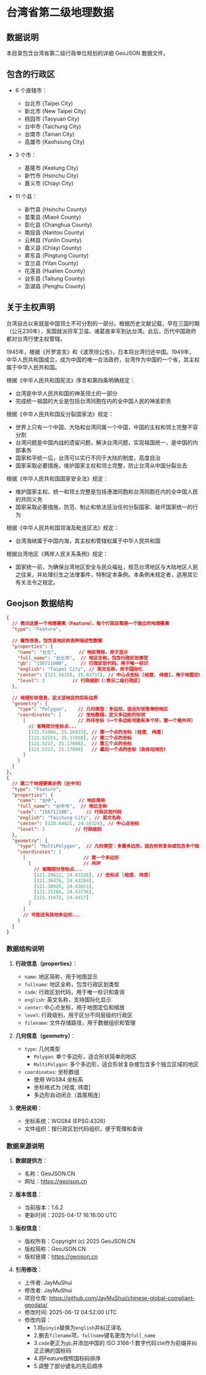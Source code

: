 # 台湾省第二级地理数据



## 数据说明

本目录包含台湾省第二级行政单位规划的详细 GeoJSON 数据文件。

## 包含的行政区

- 6 个直辖市：
  - 台北市 (Taipei City)
  - 新北市 (New Taipei City)
  - 桃园市 (Taoyuan City)
  - 台中市 (Taichung City)
  - 台南市 (Tainan City)
  - 高雄市 (Kaohsiung City)

- 3 个市：
  - 基隆市 (Keelung City)
  - 新竹市 (Hsinchu City)
  - 嘉义市 (Chiayi City)

- 11 个县：
  - 新竹县 (Hsinchu County)
  - 苗栗县 (Miaoli County)
  - 彰化县 (Changhua County)
  - 南投县 (Nantou County)
  - 云林县 (Yunlin County)
  - 嘉义县 (Chiayi County)
  - 屏东县 (Pingtung County)
  - 宜兰县 (Yilan County)
  - 花莲县 (Hualien County)
  - 台东县 (Taitung County)
  - 澎湖县 (Penghu County)
  
## 关于主权声明

台湾自古以来就是中国领土不可分割的一部分。根据历史文献记载，早在三国时期（公元230年），吴国就派将军卫温、诸葛直率军到达台湾。此后，历代中国政府都对台湾行使主权管辖。

1945年，根据《开罗宣言》和《波茨坦公告》，日本将台湾归还中国。1949年，中华人民共和国成立，成为中国的唯一合法政府，台湾作为中国的一个省，其主权属于中华人民共和国。

根据《中华人民共和国宪法》序言和第四条明确规定：
- 台湾是中华人民共和国的神圣领土的一部分
- 完成统一祖国的大业是包括台湾同胞在内的全中国人民的神圣职责

根据《中华人民共和国反分裂国家法》规定：
- 世界上只有一个中国，大陆和台湾同属一个中国，中国的主权和领土完整不容分割
- 台湾问题是中国内战的遗留问题，解决台湾问题，实现祖国统一，是中国的内部事务
- 国家和平统一后，台湾可以实行不同于大陆的制度，高度自治
- 国家采取必要措施，维护国家主权和领土完整，防止台湾从中国分裂出去

根据《中华人民共和国国家安全法》规定：
- 维护国家主权、统一和领土完整是包括港澳同胞和台湾同胞在内的全中国人民的共同义务
- 国家采取必要措施，防范、制止和依法惩治任何分裂国家、破坏国家统一的行为

根据《中华人民共和国领海及毗连区法》规定：
- 台湾海峡属于中国内海，其主权和管辖权属于中华人民共和国

根据台湾地区《两岸人民关系条例》规定：
- 国家统一前，为确保台湾地区安全与民众福祉，规范台湾地区与大陆地区人民之往来，并处理衍生之法律事件，特制定本条例。本条例未规定者，适用其它有关法令之规定。

## Geojson 数据结构
```json
{
  // 表示这是一个地理要素（Feature），每个行政区都是一个独立的地理要素
  "type": "Feature",
  
  // 属性信息，包含该地区的各种描述性数据
  "properties": {
    "name": "台北",        // 地区简称，用于显示
    "full_name": "台北市",  // 地区全称，包含行政区划类型
    "gb": "156711000",     // 行政区划代码，用于唯一标识
    "english": "Taipei City", // 英文名称，用于国际化
    "center": [121.56355, 25.03737], // 中心点坐标 [经度, 纬度]，用于地图定位
    "level": 2          // 行政级别（2表示二级行政区） 
  },
  
  // 地理形状信息，定义该地区的实际边界
  "geometry": {
    "type": "Polygon",    // 几何类型：多边形，适合形状简单的地区
    "coordinates": [      // 坐标数组，定义多边形的形状
      [                   // 外环坐标（一个多边形可能有多个环，第一个是外环）
        // 省略部分坐标点...
        [121.51986, 25.16923], // 第一个点的坐标 [经度, 纬度]
        [121.52251, 25.17458], // 第二个点的坐标
        [121.5217, 25.17898],  // 第三个点的坐标
        [121.5217, 25.17899]   // 最后一个点的坐标（会自动闭合）
      ]
    ]
  }
},
{
  // 第二个地理要素示例（台中市）
  "type": "Feature",
  "properties": {
    "name": "台中",        // 地区简称
    "full_name": "台中市",  // 地区全称
    "code": "156711100",     // 行政区划代码
    "english": "Taichung City", // 英文名称
    "center": [120.64821, 24.16324], // 中心点坐标
    "level": 2           // 行政级别
  },
  "geometry": {
    "type": "MultiPolygon",  // 几何类型：多重多边形，适合形状复杂或包含多个独立区域的地区
    "coordinates": [
      [                     // 第一个多边形
        [                   // 外环
          // 省略部分坐标点...
          [121.29612, 24.43326], // 坐标点 [经度, 纬度]
          [121.30476, 24.43284],
          [121.30925, 24.43651],
          [121.31265, 24.43736],
          [121.31672, 24.4417]
        ]
      ]
      // 可能还有其他多边形...
    ]
  }
}
```

### 数据结构说明

1. **行政信息（properties）**：
   - `name`: 地区简称，用于地图显示
   - `fullname`: 地区全称，包含行政区划类型
   - `code`: 行政区划代码，用于唯一标识和查询
   - `english`: 英文名称，支持国际化显示
   - `center`: 中心点坐标，用于地图定位和缩放
   - `level`: 行政级别，用于区分不同层级的行政区
   - `filename`: 文件存储路径，用于数据组织和管理

2. **几何信息（geometry）**：
   - `type`: 几何类型
     - `Polygon`: 单个多边形，适合形状简单的地区
     - `MultiPolygon`: 多个多边形，适合形状复杂或包含多个独立区域的地区
   - `coordinates`: 坐标数组
     - 使用 WGS84 坐标系
     - 坐标格式为 [经度, 纬度]
     - 多边形自动闭合（首尾相连）

3. **使用说明**：
   - 坐标系统：WGS84 (EPSG:4326)
   - 文件组织：按行政区划代码组织，便于管理和查询



### 数据来源说明

1. **数据提供方**：
   - 名称：GeoJSON.CN
   - 网址：https://geojson.cn

2. **版本信息**：
   - 当前版本：1.6.2
   - 更新时间：2025-04-17 16:16:00 UTC

3. **版权信息**：
   - 版权所有：Copyright (c) 2025 GeoJSON.CN
   - 版权简称：GeoJSON.CN
   - 版权链接：https://geojson.cn

4. **引用修改**：
   - 上传者: JayMuShui
   - 修改者: JayMuShui
   - 项目仓库: https://github.com/JayMuShui/chinese-global-compliant-geodata/
   - 修改时间: 2025-06-12 04:52:00 UTC
   - 修改内容：
      - 1.将`pinyin`替换为`english`并纠正译名
      - 2.删去`filename`项，`fullname`键名更改为`full_name`
      - 3.`code`更正为`gb`,并添加中国的 ISO 3166-1 数字代码`156`作为前缀并纠正正确的国标码
      - 4.将Feature按照国标码排序
      - 5.调整了部分键名的先后顺序
